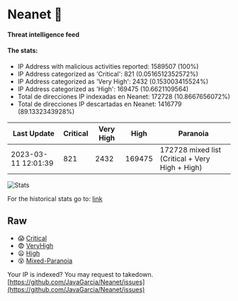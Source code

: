 # Neanet :hocho:
#### Threat intelligence feed
#### The stats:

- IP Address with malicious activities reported: 1589507 (100%)
- IP Address categorized as 'Critical':  821 (0.0516512352572%)
- IP Address categorized as 'Very High':  2432 (0.153003415524%)
- IP Address categorized as 'High':  169475 (10.6621109564)
- Total de direcciones IP indexadas en Neanet:  172728 (10.8667656072%)
- Total de direcciones IP descartadas en Neanet:  1416779 (89.1332343928%)

| Last Update | Critical | Very High | High | Paranoia |
| --- | --- | --- | --- | --- |
| 2023-03-11 12:01:39 | 821 | 2432 | 169475 | 172728 mixed list (Critical + Very High + High)|

![Stats](https://docs.google.com/spreadsheets/d/e/2PACX-1vSnaNMIXVabIpDJjufMlzH7poXnshF3mgd8Is1g9ytUEzVsP5my4Trn8f-xkoLLQ38xpL3HtmUexLo6/pubchart?oid=501124687&format=image)

For the historical stats go to: [link](/stats.csv)
## Raw
- :scream: [Critical](https://raw.githubusercontent.com/JavaGarcia/Neanet/master/blacklists/neanet_critical.txt)
- :fearful: [VeryHigh](https://raw.githubusercontent.com/JavaGarcia/Neanet/master/blacklists/neanet_veryHigh.txtt)
- :frowning: [High](https://raw.githubusercontent.com/JavaGarcia/Neanet/master/blacklists/neanet_high.txt)
- :dizzy_face: [Mixed-Paranoia](https://raw.githubusercontent.com/JavaGarcia/Neanet/master/blacklists/neanet_all.txt)


Your IP is indexed? You may request to takedown. [https://github.com/JavaGarcia/Neanet/issues](https://github.com/JavaGarcia/Neanet/issues)
























































































































































































































































































































































































































































































































































































































































































































































































































































































































































































































































































































































































































































































































































































































































































































































































































































































































































































































































































































































































































































































































































































































































































































































































































































































































































































































































































































































































































































































































































































































































































































































































































































































































































































































































































































































































































































































































































































































































































































































































































































































































































































































































































































































































































































































































































































































































































































































































































































































































































































































































































































































































































































































































































































































































































































































































































































































































































































































































































































































































































































































































































































































































































































































































































































































































































































































































































































































































































































































































































































































































































































































































































































































































































































































































































































































































































































































































































































































































































































































































































































































































































































































































































































































































































































































































































































































































































































































































































































































































































































































































































































































































































































































































































































































































































































































































































































































































































































































































































































































































